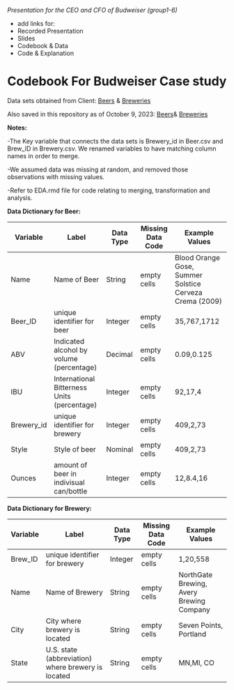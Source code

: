 *Presentation for the CEO and CFO of Budweiser (group1-6)*


- add links for: 
- Recorded Presentation
- Slides
- Codebook & Data
- Code & Explanation 


# Codebook For Budweiser Case study

Data sets obtained from Client:
[Beers](https://github.com/BivinSadler/MSDS_6306_Doing-Data-Science/blob/Master/Unit%208%20and%209%20Case%20Study%201/Beers.csv)
&
[Breweries](https://github.com/BivinSadler/MSDS_6306_Doing-Data-Science/blob/Master/Unit%208%20and%209%20Case%20Study%201/Breweries.csv)

Also saved in this repository as of October 9, 2023:
[Beers](https://github.com/jjsmu/group16/blob/main/Beers.csv)&
[Breweries](https://github.com/jjsmu/group16/blob/main/Breweries.csv)


**Notes:** 

-The Key variable that connects the data sets is Brewery_id in
Beer.csv and Brew_ID in Brewery.csv. We renamed variables to
have matching column names in order to merge.

-We assumed data was missing at random, and removed those observations with missing values.

-Refer to EDA.rmd file for code relating to merging, transformation and analysis. 

**Data Dictionary for Beer:**

| Variable   | Label                                       | Data Type | Missing Data Code | Example Values                                          |
|---------------|---------------|---------------|---------------|---------------|
| Name       | Name of Beer                                | String    | empty cells       | Blood Orange Gose, Summer Solstice Cerveza Crema (2009) |
| Beer_ID    | unique identifier for beer                  | Integer   | empty cells       | 35,767,1712                                             |
| ABV        | Indicated alcohol by volume (percentage)    | Decimal   | empty cells       | 0.09,0.125                                              |
| IBU        | International Bitterness Units (percentage) | Integer   | empty cells       | 92,17,4                                                 |
| Brewery_id | unique identifier for brewery               | Integer   | empty cells       | 409,2,73                                                |
| Style      | Style of beer                               | Nominal   | empty cells       | 409,2,73                                                |
| Ounces     | amount of beer in indivisual can/bottle     | Integer   | empty cells       | 12,8.4,16                                               |

**Data Dictionary for Brewery:**

| Variable | Label                                              | Data Type | Missing Data Code | Example Values                           |
|---------------|---------------|---------------|---------------|---------------|
| Brew_ID  | unique identifier for brewery                      | Integer   | empty cells       | 1,20,558                                 |
| Name     | Name of Brewery                                    | String    | empty cells       | NorthGate Brewing, Avery Brewing Company |
| City     | City where brewery is located                      | String    | empty cells       | Seven Points, Portland                   |
| State    | U.S. state (abbreviation) where brewery is located | String    | empty cells       | MN,MI, CO                                |

